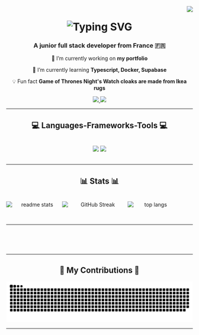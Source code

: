 <img align="right" src="https://visitor-badge.laobi.icu/badge?page_id=kicks11jr.kicks11jr&left_color=red&right_color=green&left_text=Visitors" />

<h1 align="center">
    <img src="https://readme-typing-svg.demolab.com?font=Roboto&size=35&duration=3000&pause=500&color=F7720C&center=true&vCenter=true&random=false&width=500&height=70&lines=Hi+there+!%F0%9F%91%8B%F0%9F%8F%BE;I'm+Kicks11jr!" alt="Typing SVG" />
</h1>

<h3 align="center">A junior full stack developer from France 🇫🇷</h3>

<div align="center">

🧰 I’m currently working on **my portfolio**
 
🌱 I’m currently learning **Typescript, Docker, Supabase**

💡 Fun fact **Game of Thrones Night's Watch cloaks are made from Ikea rugs**

 </div>
 
<div align="center"> 
  <a href="mailto:kicks11jr@gmail.com">
    <img src="https://img.shields.io/badge/Gmail-333333?style=for-the-badge&logo=gmail&logoColor=red" />
  </a>
  <a href="#" target="_blank">
     <img src="https://img.shields.io/badge/Portfolio-FF5722?style=for-the-badge&logo=todoist&logoColor=white" target="_blank" /> <!-- sqlite, safari, google-chrome are other good icon options -->
  </a>
</div>

<hr/>
 
<h2 align="center">💻 Languages-Frameworks-Tools 💻</h2>
<br/>
<div align="center">
    <img src="https://skillicons.dev/icons?i=html,css,php,javascript,typescript,java,firebase" />
    <img src="https://skillicons.dev/icons?i=mongodb,nextjs,symfony,mysql,vscode,github,figma,git" /><br>
</div>

<br/>
<hr/>

<h2 align="center">📊 Stats 📊</h2>
<br>
<div align=center>
  <img width="30%" align="left" src="https://github-readme-stats.vercel.app/api?username=kicks11jr&count_private=true&show_icons=true&theme=react&rank_icon=github&border_radius=10" alt="readme stats" />
  <img  align="left" width="35%" src="https://streak-stats.demolab.com?user=kicks11jr&theme=sunset-gradient&hide_border=true" alt="GitHub Streak" />
  <img width=27% align="left" src="https://github-readme-stats.vercel.app/api/top-langs/?username=kicks11jr&hide=HTML&langs_count=8&layout=compact&theme=react&border_radius=10&size_weight=0.5&count_weight=0.5&exclude_repo=github-readme-stats" alt="top langs" />
</div>

<br/><br/>

<hr/>
<br/><br/>
<br/>
<hr/>
<div align="center">
  <h2>🐍 My Contributions 🐍</h2>
  <img alt="snake eating my contributions" src="https://raw.githubusercontent.com/kicks11jr/kicks11jr/output/github-contribution-grid-snake.svg" /> 
  <br/>
</div>

<hr/>
